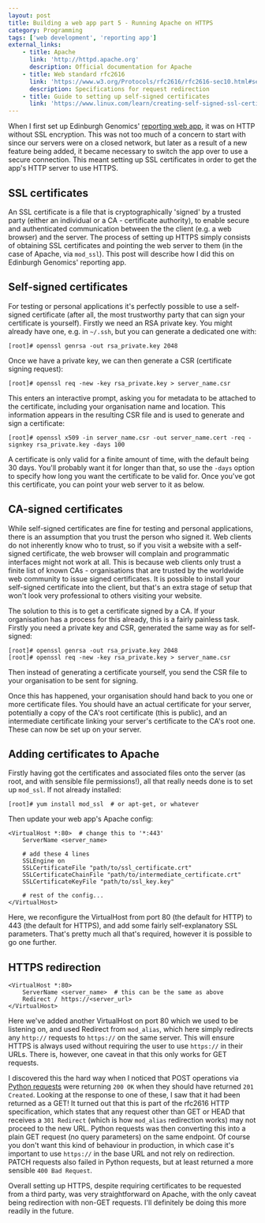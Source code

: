 ```yaml
---
layout: post
title: Building a web app part 5 - Running Apache on HTTPS
category: Programming
tags: ['web development', 'reporting app']
external_links:
    - title: Apache
      link: 'http://httpd.apache.org'
      description: Official documentation for Apache
    - title: Web standard rfc2616
      link: 'https://www.w3.org/Protocols/rfc2616/rfc2616-sec10.html#sec10.3'
      description: Specifications for request redirection
    - title: Guide to setting up self-signed certificates
      link: 'https://www.linux.com/learn/creating-self-signed-ssl-certificates-apache-linux'
---
```


When I first set up Edinburgh Genomics'
[reporting web app](/programming/2016/07/15/web_app_0_overview.html), it was on
HTTP without SSL encryption. This was not too much of a concern to start with
since our servers were on a closed network, but later as a result of a new
feature being added, it became necessary to switch the app over to use a secure
connection. This meant setting up SSL certificates in order to get the app's
HTTP server to use HTTPS.

## SSL certificates
An SSL certificate is a file that is cryptographically 'signed' by a trusted
party (either an individual or a CA - certificate authority), to enable secure
and authenticated communication between the the client (e.g. a web browser) and
the server. The process of setting up HTTPS simply consists of obtaining SSL
certificates and pointing the web server to them (in the case of Apache, via
`mod_ssl`). This post will describe how I did this on Edinburgh Genomics'
reporting app.

## Self-signed certificates
For testing or personal applications it's perfectly possible to use a
self-signed certificate (after all, the most trustworthy party that can sign
your certificate is yourself). Firstly we need an RSA private key. You might
already have one, e.g. in `~/.ssh`, but you can generate a dedicated one with:

    [root]# openssl genrsa -out rsa_private.key 2048

Once we have a private key, we can then generate a CSR (certificate signing
request):

    [root]# openssl req -new -key rsa_private.key > server_name.csr

This enters an interactive prompt, asking you for metadata to be attached to
the certificate, including your organisation name and location. This information
appears in the resulting CSR file and is used to generate and sign a
certificate:

    [root]# openssl x509 -in server_name.csr -out server_name.cert -req -signkey rsa_private.key -days 100

A certificate is only valid for a finite amount of time, with the default being
30 days. You'll probably want it for longer than that, so use the `-days` option
to specify how long you want the certificate to be valid for. Once you've got
this certificate, you can point your web server to it as below.

## CA-signed certificates
While self-signed certificates are fine for testing and personal applications,
there is an assumption that you trust the person who signed it. Web clients do
not inherently know who to trust, so if you visit a website with a self-signed
certificate, the web browser will complain and programmatic interfaces might not
work at all. This is because web clients only trust a finite list of known CAs -
organisations that are trusted by the worldwide web community to issue signed
certificates. It is possible to install your self-signed certificate into the
client, but that's an extra stage of setup that won't look very professional to
others visiting your website.

The solution to this is to get a certificate signed by a CA. If your
organisation has a process for this already, this is a fairly painless task.
Firstly you need a private key and CSR, generated the same way as for
self-signed:

    [root]# openssl genrsa -out rsa_private.key 2048
    [root]# openssl req -new -key rsa_private.key > server_name.csr

Then instead of generating a certificate yourself, you send the CSR file to your
organisation to be sent for signing.

Once this has happened, your organisation should hand back to you one or more
certificate files. You should have an actual certificate for your server,
potentially a copy of the CA's root certificate (this is public), and an
intermediate certificate linking your server's certificate to the CA's root one.
These can now be set up on your server.

## Adding certificates to Apache
Firstly having got the certificates and associated files onto the server (as
root, and with sensible file permissions!), all that really needs done is to set
up `mod_ssl`. If not already installed:

    [root]# yum install mod_ssl  # or apt-get, or whatever

Then update your web app's Apache config:

    <VirtualHost *:80>  # change this to '*:443'
        ServerName <server_name>

        # add these 4 lines
        SSLEngine on
        SSLCertificateFile "path/to/ssl_certificate.crt"
        SSLCertificateChainFile "path/to/intermediate_certificate.crt"
        SSLCertificateKeyFile "path/to/ssl_key.key"

        # rest of the config...
    </VirtualHost>

Here, we reconfigure the VirtualHost from port 80 (the default for HTTP) to 443
(the default for HTTPS), and add some fairly self-explanatory SSL parameters.
That's pretty much all that's required, however it is possible to go one
further.

## HTTPS redirection

    <VirtualHost *:80>
        ServerName <server_name>  # this can be the same as above
        Redirect / https://<server_url>
    </VirtualHost>

Here we've added another VirtualHost on port 80 which we used to be listening
on, and used Redirect from `mod_alias`, which here simply redirects any
`http://` requests to `https://` on the same server. This will ensure HTTPS is
always used without requiring the user to use `https://` in their URLs. There
is, however, one caveat in that this only works for GET requests.

I discovered this the hard way when I noticed that POST operations via
[Python requests](http://docs.python-requests.org) were returning `200 OK` when
they should have returned `201 Created`. Looking at the response to one of
these, I saw that it had been returned as a GET! It turned out that this is part
of the rfc2616 HTTP specification, which states that any request other than GET
or HEAD that receives a `301 Redirect` (which is how `mod_alias` redirection
works) may not proceed to the new URL. Python requests was then converting this
into a plain GET request (no query parameters) on the same endpoint. Of course
you don't want this kind of behaviour in production, in which case it's
important to use `https://` in the base URL and not rely on redirection. PATCH
requests also failed in Python requests, but at least returned a more sensible
`400 Bad Request`.

Overall setting up HTTPS, despite requiring certificates to be requested from a
third party, was very straightforward on Apache, with the only caveat being
redirection with non-GET requests. I'll definitely be doing this more readily in
the future.
